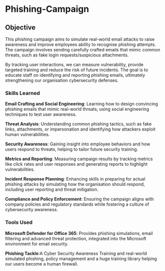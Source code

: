 # Phishing-Campaign

## Objective
This phishing campaign aims to simulate real-world email attacks to raise awareness and improve employees ability to recognise phishing attempts. The campaign involves sending carefully crafted emails that mimic common threats, such as fake login requests/suspicious attachments. 

By tracking user interactions, we can measure vulnerability, provide targeted training and reduce the risk of future incidents. The goal is to educate staff on identifying and reporting phishing emails, ultimately strengthening our organisation cybersecurity defenses.

### Skills Learned
**Email Crafting and Social Engineering**: Learning how to design convincing phishing emails that mimic real-world threats, using social engineering techniques to test user awareness.

**Threat Analysis**: Understanding common phishing tactics, such as fake links, attachments, or impersonation and identifying how attackers exploit human vulnerabilities.

**Security Awareness**: Gaining insight into employee behaviors and how users respond to threats, helping to tailor future security training.

**Metrics and Reporting**: Measuring campaign results by tracking metrics like click rates and user responses and generating reports to highlight vulnerabilities.

**Incident Response Planning**: Enhancing skills in preparing for actual phishing attacks by simulating how the organisation should respond, including user reporting and threat mitigation.

**Compliance and Policy Enforcement**: Ensuring the campaign aligns with company policies and regulatory standards while fostering a culture of cybersecurity awareness.

### Tools Used
**Microsoft Defender for Office 365**: Provides phishing simulations, email filtering and advanced threat protection, integrated into the Microsoft environment for email security.

**Phishing Tackle**:A Cyber Security Awareness Training and real-world simulated phishing, policy management and a huge training library helping our users become a human firewall.

